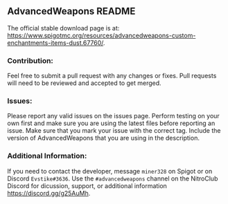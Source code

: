 ## AdvancedWeapons README
The official stable download page is at: https://www.spigotmc.org/resources/advancedweapons-custom-enchantments-items-dust.67760/.

### Contribution:
Feel free to submit a pull request with any changes or fixes.
Pull requests will need to be reviewed and accepted to get merged.

### Issues:
Please report any valid issues on the issues page.
Perform testing on your own first and make sure you are using the latest files before reporting an issue.
Make sure that you mark your issue with the correct tag.
Include the version of AdvancedWeapons that you are using in the description.

### Additional Information:
If you need to contact the developer, message `miner328` on Spigot or on Discord `Evstike#3636`.
Use the `#advancedweapons` channel on the NitroClub Discord for dicussion, support, or additional information https://discord.gg/g25AuMh.
